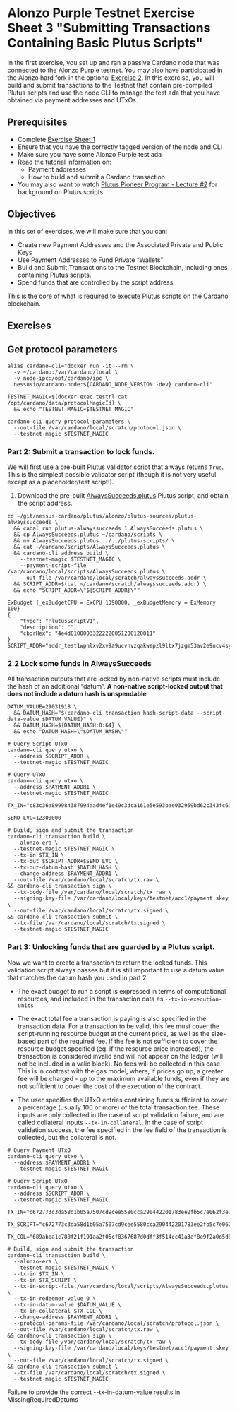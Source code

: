# Alonzo Purple Testnet Exercise Sheet 3 "Submitting Transactions Containing Basic Plutus Scripts"

In the first exercise, you set up and ran a passive Cardano node that was connected to the Alonzo Purple testnet.  You may also have participated in the Alonzo hard fork in the optional [Exercise 2](2_Alonzo-purple-exercise-2.md).  In this exercise, you will build and submit transactions to the Testnet that contain pre-compiled Plutus scripts and use the node CLI to manage the test ada that you have obtained via payment addresses and UTxOs.

## Prerequisites

- Complete [Exercise Sheet 1](1_Alonzo-purple-exercise-1.md)
- Ensure that you have the correctly tagged version of the node and CLI
- Make sure you have some Alonzo Purple test ada
- Read the tutorial information on:
	- Payment addresses
	- How to build and submit a Cardano transaction
- You may also want to watch [Plutus Pioneer Program - Lecture #2](https://youtu.be/E5KRk5y9KjQ) for background on Plutus scripts

## Objectives

In this set of exercises, we will make sure that you can:

- Create new Payment Addresses and the Associated Private and Public Keys
- Use Payment Addresses to Fund Private “Wallets”
- Build and Submit Transactions to the Testnet Blockchain, including ones containing Plutus scripts.
- Spend funds that are controlled by the script address.

This is the core of what is required to execute Plutus scripts on the Cardano blockchain.

## Exercises

## Get protocol parameters

```
alias cardano-cli="docker run -it --rm \
  -v ~/cardano:/var/cardano/local \
  -v node-ipc:/opt/cardano/ipc \
  nessusio/cardano-node:${CARDANO_NODE_VERSION:-dev} cardano-cli"

TESTNET_MAGIC=$(docker exec testrl cat /opt/cardano/data/protocolMagicId) \
  && echo "TESTNET_MAGIC=$TESTNET_MAGIC"

cardano-cli query protocol-parameters \
  --out-file /var/cardano/local/scratch/protocol.json \
  --testnet-magic $TESTNET_MAGIC
```

### Part 2:  Submit a transaction to lock funds.

We will first use a pre-built Plutus validator script that always returns `True`. This is the simplest possible validator script (though it is not very useful except as a placeholder/test script!).

1. Download the pre-built [AlwaysSucceeds.plutus](/resources/plutus-scripts/AlwaysSucceeds.plutus) Plutus script, and obtain the script address.

```
cd ~/git/nessus-cardano/plutus/alonzo/plutus-sources/plutus-alwayssucceeds \
  && cabal run plutus-alwayssucceeds 1 AlwaysSucceeds.plutus \
  && cp AlwaysSucceeds.plutus ~/cardano/scripts \
  && mv AlwaysSucceeds.plutus ../../plutus-scripts/ \
  && cat ~/cardano/scripts/AlwaysSucceeds.plutus \
  && cardano-cli address build \
    --testnet-magic $TESTNET_MAGIC \
    --payment-script-file /var/cardano/local/scripts/AlwaysSucceeds.plutus \
    --out-file /var/cardano/local/scratch/alwayssucceeds.addr \
  && SCRIPT_ADDR=$(cat ~/cardano/scratch/alwayssucceeds.addr) \
  && echo "SCRIPT_ADDR=\"${SCRIPT_ADDR}\""

ExBudget {_exBudgetCPU = ExCPU 1390000, _exBudgetMemory = ExMemory 100}
{
    "type": "PlutusScriptV1",
    "description": "",
    "cborHex": "4e4d01000033222220051200120011"
}
SCRIPT_ADDR="addr_test1wpnlxv2xv9a9ucvnvzqakwepzl9ltx7jzgm53av2e9ncv4sysemm8"
```

### 2.2 Lock some funds in AlwaysSucceeds

All transaction outputs that are locked by non-native scripts must include
the hash of an additional “datum”. **A non-native script-locked output that does not include a datum hash is unspendable**

```
DATUM_VALUE=29031918 \
  && DATUM_HASH="$(cardano-cli transaction hash-script-data --script-data-value $DATUM_VALUE)" \
  && DATUM_HASH=${DATUM_HASH:0:64} \
  && echo "DATUM_HASH=\"$DATUM_HASH\""

# Query Script UTxO
cardano-cli query utxo \
  --address $SCRIPT_ADDR \
  --testnet-magic $TESTNET_MAGIC

# Query UTxO
cardano-cli query utxo \
  --address $PAYMENT_ADDR1 \
  --testnet-magic $TESTNET_MAGIC

TX_IN="c83c36a899984387994aad4ef1e49c3dca161e5e593bae032959bd62c343fc63#0"

SEND_LVC=12300000

# Build, sign and submit the transaction
cardano-cli transaction build \
  --alonzo-era \
  --testnet-magic $TESTNET_MAGIC \
  --tx-in $TX_IN \
  --tx-out $SCRIPT_ADDR+$SEND_LVC \
  --tx-out-datum-hash $DATUM_HASH \
  --change-address $PAYMENT_ADDR1 \
  --out-file /var/cardano/local/scratch/tx.raw \
&& cardano-cli transaction sign \
  --tx-body-file /var/cardano/local/scratch/tx.raw \
  --signing-key-file /var/cardano/local/keys/testnet/acc1/payment.skey \
  --out-file /var/cardano/local/scratch/tx.signed \
&& cardano-cli transaction submit \
  --tx-file /var/cardano/local/scratch/tx.signed \
  --testnet-magic $TESTNET_MAGIC
```

### Part 3:  Unlocking funds that are guarded by a Plutus script.

Now we want to create a transaction to return the locked funds. This validation script always passes but it is still important to use a datum value that matches the datum hash you used in part 2.

* The exact budget to run a script is expressed in terms of computational resources, and
included in the transaction data as `--tx-in-execution-units`

* The exact total fee a transaction is paying is also specified in the transaction data. For a transaction to be valid, this fee must cover the script-running resource budget at the current price, as well as the size-based part of the required fee. If the fee is not sufficient to
cover the resource budget specified (eg. if the resource price increased), the transaction is considered invalid and will not appear on the ledger (will not be included in a valid block). No fees will be collected in this case. This is in contrast with the gas model, where, if prices go
up, a greater fee will be charged - up to the maximum available funds, even if they are not sufficient to cover the cost of the execution of the contract.

* The user specifies the UTxO entries containing funds sufficient to cover a percentage (usually 100 or more) of the total transaction fee. These inputs are only collected in the case of script validation failure, and are called collateral inputs `--tx-in-collateral`. In the case of script validation success, the fee specified in the fee field of the transaction is collected, but the collateral is not.

```
# Query Payment UTxO
cardano-cli query utxo \
  --address $PAYMENT_ADDR1 \
  --testnet-magic $TESTNET_MAGIC

# Query Script UTxO
cardano-cli query utxo \
  --address $SCRIPT_ADDR \
  --testnet-magic $TESTNET_MAGIC

TX_IN="c672773c3da58d1b05a7507cd9cee5580cca290442201783ee2fb5c7e062f3e1#0"

TX_SCRIPT="c672773c3da58d1b05a7507cd9cee5580cca290442201783ee2fb5c7e062f3e1#1"

TX_COL="689abea1c788f21f191aa2f05cf8367687d0dff3f514cc41a3af8e9f2a0d5d8b#4"

# Build, sign and submit the transaction
cardano-cli transaction build \
  --alonzo-era \
  --testnet-magic $TESTNET_MAGIC \
  --tx-in $TX_IN \
  --tx-in $TX_SCRIPT \
  --tx-in-script-file /var/cardano/local/scripts/AlwaysSucceeds.plutus \
  --tx-in-redeemer-value 0 \
  --tx-in-datum-value $DATUM_VALUE \
  --tx-in-collateral $TX_COL \
  --change-address $PAYMENT_ADDR1 \
  --protocol-params-file /var/cardano/local/scratch/protocol.json \
  --out-file /var/cardano/local/scratch/tx.raw \
&& cardano-cli transaction sign \
  --tx-body-file /var/cardano/local/scratch/tx.raw \
  --signing-key-file /var/cardano/local/keys/testnet/acc1/payment.skey \
  --out-file /var/cardano/local/scratch/tx.signed \
&& cardano-cli transaction submit \
  --tx-file /var/cardano/local/scratch/tx.signed \
  --testnet-magic $TESTNET_MAGIC
```

Failure to provide the correct --tx-in-datum-value results in MissingRequiredDatums
